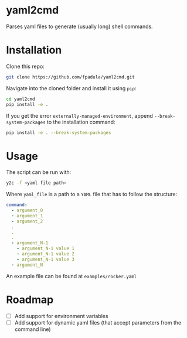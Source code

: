 # yaml2cmd

Parses yaml files to generate (usually long) shell commands.

# Installation

Clone this repo:
```bash
git clone https://github.com/fpadula/yaml2cmd.git
```
Navigate into the cloned folder and install it using `pip`:
```bash
cd yaml2cmd
pip install -e .
```
If you get the error `externally-managed-environment`, append `--break-system-packages` to the installation command:
```bash
pip install -e . --break-system-packages
```

# Usage

The script can be run with:
```bash
y2c -f <yaml file path>
```

Where `yaml_file` is a path to a `YAML` file that has to follow the structure:

```YAML
command:
  - argument_0
  - argument_1
  - argument_2
  .
  .
  .
  - argument_N-1
    - argument_N-1 value 1
    - argument_N-1 value 2
    - argument_N-1 value 3
  - argument_N
```

An example file can be found at `examples/rocker.yaml`

# Roadmap
- [ ] Add support for environment variables 
- [ ] Add support for dynamic yaml files (that accept parameters from the command line) 
